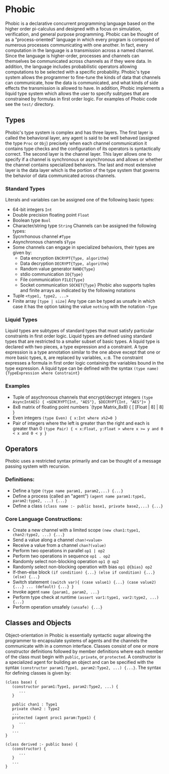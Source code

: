 # Phobic
Phobic is a declarative concurrent programming language based on the higher order pi-calculus and designed with a focus on simulation, verification, and general purpose programming. Phobic can be thought of as a "process-oriented" language in which every program is composed of numerous processes communicating with one another. In fact, every computation in the language is a transmission across a named channel. Since the language is higher-order, processes and channels can themselves be communicated across channels as if they were data. In addition, the language includes probabilistic operators allowing computations to be selected with a specific probability. Phobic's type system allows the programmer to fine-tune the kinds of data that channels can communicate, how the data is communicated, and what kinds of side effects the transmission is allowed to have. In addition, Phobic implements a liquid type system which allows the user to specify subtypes that are constrained by formulas in first order logic. For examples of Phobic code see the `test/` directory. 

## Types
Phobic's type system is complex and has three layers. The first layer is called the behavioral layer, any agent is said to be well behaved (assigned the type `Proc` or `Obj`) precisely when each channel communication it contains type checks and the configuration of its operators is syntactically correct. The second layer is the channel layer. This layer allows one to specify if a channel is synchronous or asynchronous and allows or whether the channel contains specialized behaviors. The last and most extensive layer is the data layer which is the portion of the type system that governs the behavior of data communicated across channels.

### Standard Types
Literals and variables can be assigned one of the following basic types:
- 64-bit integers `Int`
- Double precision floating point `Float`
- Boolean type `Bool`
- Character/string type `String`
Channels can be assigned the following types:
- Sycnrhonous channel `#Type`
- Asynchronous channels `$Type`
- Some channels can engage in specialized behaviors, their types are given by:
   - Data encryption `ENCRYPT{Type, algorithm}`
   - Data decryption `DECRYPT{Type, algorithm}`
   - Random value generator `RAND{Type}`
   - stdio communication `IO{Type}`
   - File communication `FILE{Type}`
   - Socket communication `SOCKET{Type}` 
Phobic also supports tuples and finite arrays as indicated by the following notations
- Tuple `<type1, type2, ...>`
- Finite array `[type | size]`
Any type can be typed as unsafe in which case it has the option taking the value `nothing` with the notation `~Type`

### Liquid Types 
Liquid types are subtypes of standard types that must satisfy particular constraints in first order logic. Liquid types are defined using standard types that are restricted to a smaller subset of basic types. A liquid type is declared with two pieces, a type expression and a constraint. A type expression is a type annotation similar to the one above except that one or more basic types, `B`, are replaced by variables, `x:B`. The constraint expresses a formula in first order logic containing the variables bound in the type expression. A liquid type can be defined with the syntax `(type name) {TypeExpression where Constraint}`

### Examples
- Tuple of asychronous channels that encrypt/decrypt integers `(type AsyncIntAES) { <$ENCRYPT{Int, "AES"}, $DECRYPT{Int, "AES"}> }`
- 8x8 matrix of floating point numbers `(type Matrix_8x8) { [ [Float | 8] | 8] }
- Even integers `(type Even) { x:Int where x%2=0 }`
- Pair of integers where the left is greater than the right and each is greater than 0 `(type Pair) { < x:Float, y:Float > where x >= y and 0 < x and 0 < y }`

## Operators
Phobic uses a restricted syntax primarily and can be thought of a message passing system with recursion.
### Definitions:
- Define a type `(type name param1, param2,...) {...}`
- Define a process (called an "agent") `(agent name param1:type1, param2:type2, ...) {...}`
- Define a class `(class name :- public base1, private base2,...) {...}`
### Core Language Constructions:
- Create a new channel with a limited scope `(new chan1:type1, chan2:type2, ...) {...}`
- Send a value along a channel `chan!<value>`
- Receive a value from a channel `chan?(value)`
- Perform two operations in parallel `op1 | op2`
- Perform two operations in sequence `op1 . op2`
- Randomly select non-blocking operation `op1 @ op2`
- Randomly select non-blocking operation with bias `op1 @{bias} op2`
- If-then-else block `(if condition) {...} (else if condition) {...} (else) {...}`
- Switch statement `(switch var){ (case value1) {...} (case value2) {...} ... (default) {...} }`
- Invoke agent `name {param1, param2, ...}`
- Perform type check at runtime `(assert var1:type1, var2:type2, ...) {...}`
- Perform operation unsafely `(unsafe) {...}`


## Classes and Objects
Object-orientation in Phobic is essentially syntactic sugar allowing the programmer to encapsulate systems of agents and the channels the communicate with in a common interface. Classes consist of one or more constructor definitions followed by member definitions where each member of the class must begin with `public`, `private`, or `protected`. A constructor is a specialized agent for building an object and can be specified with the syntax `(constructor param1:Type1, param2:Type2, ...) {...}`. The syntax for defining classes is given by:
```
(class base) {
   (constructor param1:Type1, param2:Type2, ...) {
      ...
   }

   public chan1 : Type1
   private chan2 : Type2
   ...
   protected (agent proc1 param:Type1) {
      ...
   }
   ...
}

(class derived :- public base) {
   (constructor) {
      ...
   }
   ...
}
```

